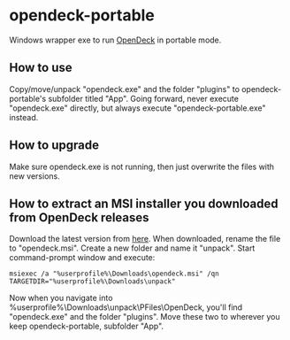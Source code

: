 # opendeck-portable
Windows wrapper exe to run [OpenDeck](https://github.com/ninjadev64/OpenDeck) in portable mode.


## How to use
Copy/move/unpack "opendeck.exe" and the folder "plugins" to opendeck-portable's subfolder titled "App".
Going forward, never execute "opendeck.exe" directly, but always execute "opendeck-portable.exe" instead.


## How to upgrade
Make sure opendeck.exe is not running, then just overwrite the files with new versions.



## How to extract an MSI installer you downloaded from OpenDeck releases
Download the latest version from [here](https://github.com/ninjadev64/OpenDeck/releases). When downloaded, rename the file to "opendeck.msi". Create a new folder and name it "unpack". Start command-prompt window and execute:
```
msiexec /a "%userprofile%\Downloads\opendeck.msi" /qn TARGETDIR="%userprofile%\Downloads\unpack"
```
Now when you navigate into %userprofile%\Downloads\unpack\PFiles\OpenDeck, you'll find "opendeck.exe" and the folder "plugins". Move these two to wherever you keep opendeck-portable, subfolder "App".
